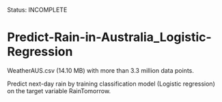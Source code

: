 Status: INCOMPLETE
# Predict-Rain-in-Australia_Logistic-Regression

WeatherAUS.csv (14.10 MB) with more than 3.3 million data points.

Predict next-day rain by training classification model (Logistic regression) on the target variable RainTomorrow.



